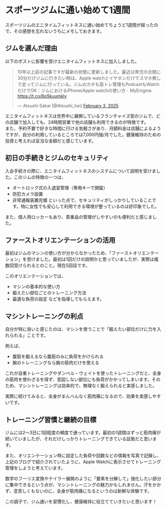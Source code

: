 # スポーツジムに通い始めて1週間

スポーツジムのエニタイムフィットネスに通い始めてちょうど1週間が経ったので、その感想を忘れないうちにメモしておきます。

## ジムを選んだ理由

以下のポストに影響を受けエニタイムフィットネスに加入しました。  

<blockquote class="twitter-tweet"><p lang="ja" dir="ltr">10年以上前の記事ですが最新の状態に更新しました。最近は育児の合間に30分だけジムに行きたい時は、Apple watchとイヤホンだけでスマホ無しで走ってジムに行っている。ジムのカギも筋トレ管理もPodcastもWatchだけでOK：ジムにおけるiPhone/Apple watchの使い方 - MyEnigma <a href="https://t.co/6p5kuumklv">https://t.co/6p5kuumklv</a></p>&mdash; Atsushi Sakai (@Atsushi_twi) <a href="https://twitter.com/Atsushi_twi/status/1886394675931836704?ref_src=twsrc%5Etfw">February 3, 2025</a></blockquote> <script async src="https://platform.twitter.com/widgets.js" charset="utf-8"></script>

エニタイムフィットネスは世界中に展開しているフランチャイズ型のジムで、どの店舗で加入しても、24時間営業で他の店舗も利用できるのが特徴です。  
また、予約不要で好きな時間に行ける気軽さがあり、月額料金は店舗によるようですが、自分の利用しているところでは7,000円強/月でした。健康維持のための投資と考えれば妥当な金額だと感じています。

## 初日の手続きとジムのセキュリティ

入会手続きの際に、エニタイムフィットネスのシステムについて説明を受けました。このジムの特徴の一つは、
- オートロック式の入退室管理（専用キーで開錠）
- 防犯カメラ設置
- 非常通報装置完備
といった点で、セキュリティがしっかりしていることです。特に女性でも安心して利用できる環境が整っているのは好印象でした。

また、個人用ロッカーもあり、貴重品の管理がしやすいのも便利だと感じました。

## ファーストオリエンテーションの活用

最初はジムのマシンの使い方が分からなかったため、「ファーストオリエンテーション」を受けました。最初は1回だけの説明かと思っていましたが、実際は複数回受けられるとのこと。現在5回目です。

このオリエンテーションでは、
- マシンの基本的な使い方
- 鍛えたい部位ごとのトレーニング方法
- 最適な負荷の設定
などを指導してもらえます。

## マシントレーニングの利点

自分が特に良いと感じたのは、マシンを使うことで「鍛えたい部位だけに力を入れられる」ことです。

例えば、
- 腹筋を鍛えるなら腹筋のみに負荷をかけられる
- 腕のトレーニングなら腕の筋肉だけを使える

これが自重トレーニングやダンベル・ウェイトを使ったトレーニングだと、全身の筋肉を使わざるを得ず、意図しない部位にも負荷がかかってしまいます。そのため、マシントレーニングは効率的で、無理なく鍛えられると実感しました。

実際に続けてみると、全身がまんべんなく筋肉痛になるので、効果を実感しやすいです。

## トレーニング習慣と継続の目標

ジムには2〜3日に1回程度の頻度で通っています。最初の1週間はずっと筋肉痛が続いていましたが、それだけしっかりトレーニングできている証拠だと思います。

また、オリエンテーション時に設定した負荷や回数などの情報を写真で記録し、 上記のブログで紹介されていたように、Apple Watchに表示させてトレーニング管理をしようと考えています。

数学のフーリエ変換やテイラー展開のように「要素を分解して」強化したい部分に集中できるという点が、マシントレーニングの魅力かもしれません。汗をかかず、息苦しくもないのに、全身が筋肉痛になるというのは新鮮な体験です。

この調子で、ジム通いを習慣化し、健康維持に役立てていきたいと思います！

